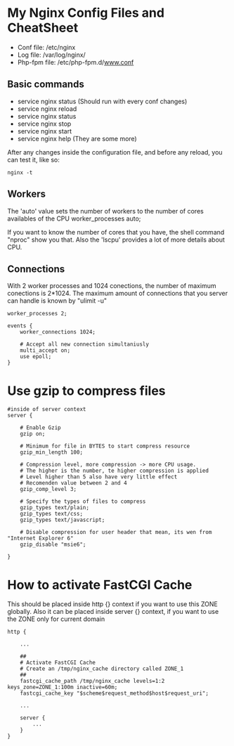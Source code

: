 # My Nginx Config Files and CheatSheet

* Conf file: /etc/nginx
* Log file: /var/log/nginx/
* Php-fpm file: /etc/php-fpm.d/www.conf

## Basic commands

* service nginx status (Should run with every conf changes)
* service nginx reload
* service nginx status
* service nginx stop
* service nginx start
* service nginx help (They are some more)

After any changes inside the configuration file, and before any reload, you can test it, like so:

```shell
nginx -t
```

## Workers
The 'auto' value sets the number of workers to the number of cores availables of the CPU
worker_processes auto;

If you want to know the number of cores that you have, the shell command "nproc" show you that. Also the 'lscpu' provides a lot of more details about CPU.


## Connections

With 2 worker processes and 1024 conections, the number of maximum conections is 2*1024. The maximum amount of connections that you server can handle is known by "ulimit -u"

```shell
worker_processes 2;

events {
    worker_connections 1024;
    
    # Accept all new connection simultaniusly
    multi_accept on;
    use epoll;
}
```

# Use gzip to compress files

```
#inside of server context
server {
    
    # Enable Gzip
    gzip on;

    # Minimum for file in BYTES to start compress resource
    gzip_min_length 100;

    # Compression level, more compression -> more CPU usage.
    # The higher is the number, te higher compression is applied
    # Level higher than 5 also have very little effect
    # Recomenden value between 2 and 4
    gzip_comp_level 3;

    # Specify the types of files to compress
    gzip_types text/plain;
    gzip_types text/css;
    gzip_types text/javascript;

    # Disable compression for user header that mean, its wen from "Internet Explorer 6"
    gzip_disable "msie6";

}
```

# How to activate FastCGI Cache

This should be placed inside http {} context if you want to use this ZONE globally.
Also it can be placed inside server {} context, if you want to use the ZONE only for current domain

```
http {
 
    ...

    ##
    # Activate FastCGI Cache
    # Create an /tmp/nginx_cache directory called ZONE_1 
    ##
    fastcgi_cache_path /tmp/nginx_cache levels=1:2 keys_zone=ZONE_1:100m inactive=60m;
    fastcgi_cache_key "$scheme$request_method$host$request_uri";

    ...

    server {
        ...
    }
}
```